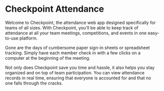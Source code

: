 # Checkpoint Attendance

Welcome to Checkpoint, the attendance web app designed specifically for teams of all sizes. With Checkpoint, you'll be able to keep track of attendance at all your team meetings, competitions, and events in one easy-to-use platform.

Gone are the days of cumbersome paper sign-in sheets or spreadsheet tracking. Simply have each member check in with a few clicks on a computer at the beginning of the meeting.

Not only does Checkpoint save you time and hassle, it also helps you stay organized and on top of team participation. You can view attendance records in real time, ensuring that everyone is accounted for and that no one falls through the cracks.
